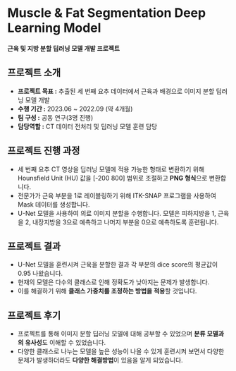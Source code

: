 # Muscle & Fat Segmentation Deep Learning Model

**근육 및 지방 분할 딥러닝 모델 개발 프로젝트**

## 프로젝트 소개

- **프로젝트 목표 :** 추출된 세 번째 요추 데이터에서 근육과 배경으로 이미지 분할 딥러닝 모델 개발
- **수행 기간 :** 2023.06 ~ 2022.09 (약 4개월)
- **팀 구성 :** 공동 연구(3명 진행)
- **담당역할 :**  CT 데이터 전처리 및  딥러닝 모델 훈련 담당

## 프로젝트 진행 과정

- 세 번째 요추 CT 영상을 딥러닝 모델에 적용 가능한 형태로 변환하기 위해 Hounsfield Unit (HU) 값을 [-200 800] 범위로 조절하고 **PNG 형식**으로 변환합니다.
- 전문가가 근육 부분을 1로 레이블링하기 위해 ITK-SNAP 프로그램을 사용하여 Mask 데이터를 생성합니다.
- U-Net 모델을 사용하여 의료 이미지 분할을 수행합니다. 모델은 피하지방을 1, 근육을 2, 내장지방을 3으로 예측하고 나머지 부분을 0으로 예측하도록 훈련됩니다.

## 프로젝트 결과

- U-Net 모델을 훈련시켜 근육을 분할한 결과 각 부분의 dice score의 평균값이 0.95 나왔습니다.
- 현재의 모델은 다수의 클래스로 인해 정확도가 낮아지는 문제가 발생합니다.
- 이를 해결하기 위해 **클래스 가중치를 조정하는 방법을 적용**할 것입니다.

## 프로젝트 후기

- 프로젝트를 통해 이미지 분할 딥러닝 모델에 대해 공부할 수 있었으며 **분류 모델과의 유사성**도 이해할 수 있었습니다.
- 다양한 클래스로 나누는 모델을 높은 성능이 나올 수 있게 훈련시켜 보면서 다양한 문제가 발생하더라도 **다양한 해결방법**이 있음을 알게 
되었습니다.
